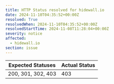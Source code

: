 ```yaml
---
title: HTTP Status resolved for hidewall.io
date: 2024-11-10T04:35:52+00:00Z
resolved: True
resolvedWhen: 2024-11-10T04:35:52+00:00Z
resolvedStartTime: 2024-11-08T11:28:04+00:00Z
severity: notice
affected:
  - hidewall.io
section: issue
---
```


| Expected Statuses | Actual Status  |
|-------------------|----------------|
| 200, 301, 302, 403 | 403 |
